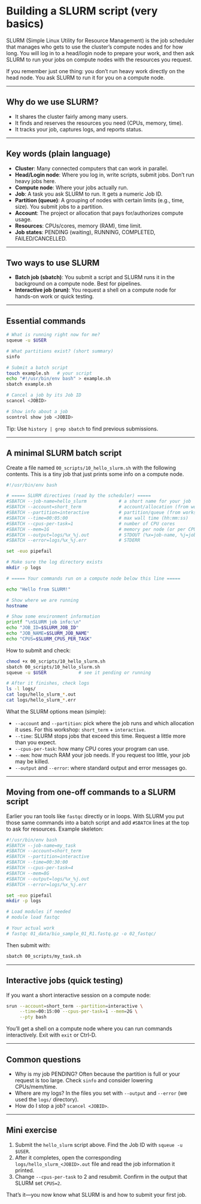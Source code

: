 # Building a SLURM script (very basics)

SLURM (Simple Linux Utility for Resource Management) is the job scheduler that manages who gets to use the cluster’s compute nodes and for how long. You will log in to a head/login node to prepare your work, and then ask SLURM to run your jobs on compute nodes with the resources you request.

If you remember just one thing: you don’t run heavy work directly on the head node. You ask SLURM to run it for you on a compute node.

---

## Why do we use SLURM?

- It shares the cluster fairly among many users.
- It finds and reserves the resources you need (CPUs, memory, time).
- It tracks your job, captures logs, and reports status.

---

## Key words (plain language)

- **Cluster**: Many connected computers that can work in parallel.
- **Head/Login node**: Where you log in, write scripts, submit jobs. Don’t run heavy jobs here.
- **Compute node**: Where your jobs actually run.
- **Job**: A task you ask SLURM to run. It gets a numeric Job ID.
- **Partition (queue)**: A grouping of nodes with certain limits (e.g., time, size). You submit jobs to a partition.
- **Account**: The project or allocation that pays for/authorizes compute usage.
- **Resources**: CPUs/cores, memory (RAM), time limit.
- **Job states**: PENDING (waiting), RUNNING, COMPLETED, FAILED/CANCELLED.

---

## Two ways to use SLURM

- **Batch job (sbatch)**: You submit a script and SLURM runs it in the background on a compute node. Best for pipelines.
- **Interactive job (srun)**: You request a shell on a compute node for hands-on work or quick testing.

---

## Essential commands

```bash
# What is running right now for me?
squeue -u $USER

# What partitions exist? (short summary)
sinfo

# Submit a batch script
touch example.sh   # your script
echo "#!/usr/bin/env bash" > example.sh
sbatch example.sh

# Cancel a job by its Job ID
scancel <JOBID>

# Show info about a job
scontrol show job <JOBID>
```

Tip: Use `history | grep sbatch` to find previous submissions.

---

## A minimal SLURM batch script

Create a file named `00_scripts/10_hello_slurm.sh` with the following contents. This is a tiny job that just prints some info on a compute node.

```bash
#!/usr/bin/env bash

# ===== SLURM directives (read by the scheduler) =====
#SBATCH --job-name=hello_slurm            # a short name for your job
#SBATCH --account=short_term              # account/allocation (from workshop Quick start)
#SBATCH --partition=interactive           # partition/queue (from workshop Quick start)
#SBATCH --time=00:05:00                   # max wall time (hh:mm:ss)
#SBATCH --cpus-per-task=1                 # number of CPU cores
#SBATCH --mem=1G                          # memory per node (or per CPU on some clusters)
#SBATCH --output=logs/%x_%j.out           # STDOUT (%x=job-name, %j=jobid)
#SBATCH --error=logs/%x_%j.err            # STDERR

set -euo pipefail

# Make sure the log directory exists
mkdir -p logs

# ===== Your commands run on a compute node below this line =====

echo "Hello from SLURM!"

# Show where we are running
hostname

# Show some environment information
printf "\nSLURM job info:\n"
echo "JOB_ID=$SLURM_JOB_ID"
echo "JOB_NAME=$SLURM_JOB_NAME"
echo "CPUS=$SLURM_CPUS_PER_TASK"
```

How to submit and check:

```bash
chmod +x 00_scripts/10_hello_slurm.sh
sbatch 00_scripts/10_hello_slurm.sh
squeue -u $USER            # see it pending or running

# After it finishes, check logs
ls -l logs/
cat logs/hello_slurm_*.out
cat logs/hello_slurm_*.err
```

What the SLURM options mean (simple):

- `--account` and `--partition`: pick where the job runs and which allocation it uses. For this workshop: `short_term` + `interactive`.
- `--time`: SLURM stops jobs that exceed this time. Request a little more than you expect.
- `--cpus-per-task`: how many CPU cores your program can use.
- `--mem`: how much RAM your job needs. If you request too little, your job may be killed.
- `--output` and `--error`: where standard output and error messages go.

---

## Moving from one-off commands to a SLURM script

Earlier you ran tools like `fastqc` directly or in loops. With SLURM you put those same commands into a batch script and add `#SBATCH` lines at the top to ask for resources. Example skeleton:

```bash
#!/usr/bin/env bash
#SBATCH --job-name=my_task
#SBATCH --account=short_term
#SBATCH --partition=interactive
#SBATCH --time=00:30:00
#SBATCH --cpus-per-task=4
#SBATCH --mem=8G
#SBATCH --output=logs/%x_%j.out
#SBATCH --error=logs/%x_%j.err

set -euo pipefail
mkdir -p logs

# Load modules if needed
# module load fastqc

# Your actual work
# fastqc 01_data/bio_sample_01_R1.fastq.gz -o 02_fastqc/
```

Then submit with:

```bash
sbatch 00_scripts/my_task.sh
```

---

## Interactive jobs (quick testing)

If you want a short interactive session on a compute node:

```bash
srun --account=short_term --partition=interactive \
     --time=00:15:00 --cpus-per-task=1 --mem=2G \
     --pty bash
```

You’ll get a shell on a compute node where you can run commands interactively. Exit with `exit` or Ctrl-D.

---

## Common questions

- Why is my job PENDING? Often because the partition is full or your request is too large. Check `sinfo` and consider lowering CPUs/mem/time.
- Where are my logs? In the files you set with `--output` and `--error` (we used the `logs/` directory).
- How do I stop a job? `scancel <JOBID>`.

---

## Mini exercise

1) Submit the `hello_slurm` script above. Find the Job ID with `squeue -u $USER`.
2) After it completes, open the corresponding `logs/hello_slurm_<JOBID>.out` file and read the job information it printed.
3) Change `--cpus-per-task` to 2 and resubmit. Confirm in the output that SLURM set `CPUS=2`.

That’s it—you now know what SLURM is and how to submit your first job.

